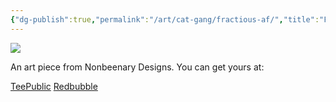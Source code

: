 ```yaml
---
{"dg-publish":true,"permalink":"/art/cat-gang/fractious-af/","title":"Fractious AF","tags":["Art","Cats"]}
---
```



![](https://baserow-media.ams3.digitaloceanspaces.com/user_files/Ny16sieQrxGQbJYUJOEZdayTbDMLJk1a_0dfb07f4dba549926b4e7f6c749bb024c7e427d40a72a93c0e875bf4cfaa8f6e.png)

An art piece from Nonbeenary Designs. You can get yours at:

[TeePublic](https://www.teepublic.com/t-shirt/50166655-fractious-af-angry-orange-cat)
[Redbubble](https://www.redbubble.com/shop/ap/151655654?ref=studio-promote)

